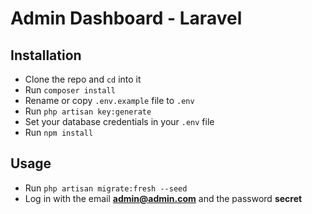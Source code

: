 # Admin Dashboard - Laravel

## Installation

- Clone the repo and `cd` into it
- Run `composer install`
- Rename or copy `.env.example` file to `.env`
- Run `php artisan key:generate`
- Set your database credentials in your `.env` file
- Run `npm install`

## Usage

- Run `php artisan migrate:fresh --seed`
- Log in with the email **admin@admin.com** and the password **secret** 







